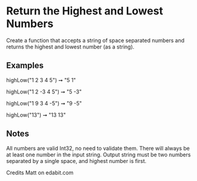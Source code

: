 # Return the Highest and Lowest Numbers

Create a function that accepts a string of space separated numbers and returns the highest and lowest number (as a string).

## Examples

highLow("1 2 3 4 5") ➞ "5 1"

highLow("1 2 -3 4 5") ➞ "5 -3"

highLow("1 9 3 4 -5") ➞ "9 -5"

highLow("13") ➞ "13 13"

## Notes

All numbers are valid Int32, no need to validate them.
There will always be at least one number in the input string.
Output string must be two numbers separated by a single space, and highest number is first.

Credits Matt on edabit.com
